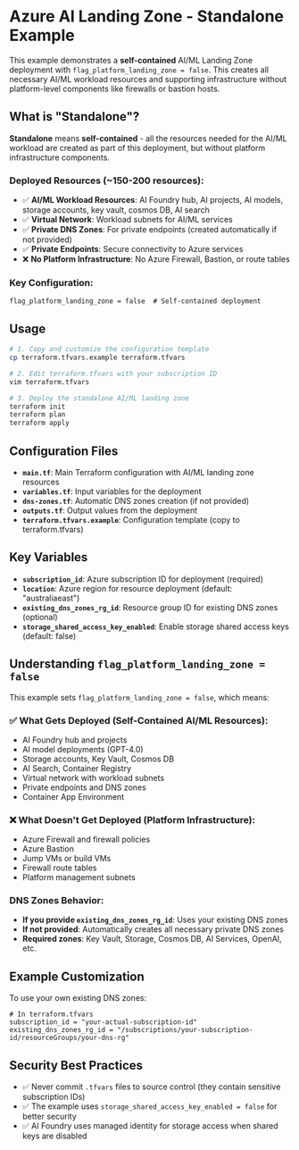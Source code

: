 # Azure AI Landing Zone - Standalone Example

This example demonstrates a **self-contained** AI/ML Landing Zone deployment with `flag_platform_landing_zone = false`. This creates all necessary AI/ML workload resources and supporting infrastructure without platform-level components like firewalls or bastion hosts.

## What is "Standalone"?

**Standalone** means **self-contained** - all the resources needed for the AI/ML workload are created as part of this deployment, but without platform infrastructure components.

### Deployed Resources (~150-200 resources):
- ✅ **AI/ML Workload Resources**: AI Foundry hub, AI projects, AI models, storage accounts, key vault, cosmos DB, AI search
- ✅ **Virtual Network**: Workload subnets for AI/ML services
- ✅ **Private DNS Zones**: For private endpoints (created automatically if not provided)
- ✅ **Private Endpoints**: Secure connectivity to Azure services
- ❌ **No Platform Infrastructure**: No Azure Firewall, Bastion, or route tables

### Key Configuration:
```hcl
flag_platform_landing_zone = false  # Self-contained deployment
```

## Usage

```bash
# 1. Copy and customize the configuration template
cp terraform.tfvars.example terraform.tfvars

# 2. Edit terraform.tfvars with your subscription ID
vim terraform.tfvars

# 3. Deploy the standalone AI/ML landing zone
terraform init
terraform plan
terraform apply
```

## Configuration Files

- **`main.tf`**: Main Terraform configuration with AI/ML landing zone resources
- **`variables.tf`**: Input variables for the deployment
- **`dns-zones.tf`**: Automatic DNS zones creation (if not provided)
- **`outputs.tf`**: Output values from the deployment
- **`terraform.tfvars.example`**: Configuration template (copy to terraform.tfvars)

## Key Variables

- **`subscription_id`**: Azure subscription ID for deployment (required)
- **`location`**: Azure region for resource deployment (default: "australiaeast")
- **`existing_dns_zones_rg_id`**: Resource group ID for existing DNS zones (optional)
- **`storage_shared_access_key_enabled`**: Enable storage shared access keys (default: false)

## Understanding `flag_platform_landing_zone = false`

This example sets `flag_platform_landing_zone = false`, which means:

### ✅ **What Gets Deployed** (Self-Contained AI/ML Resources):
- AI Foundry hub and projects
- AI model deployments (GPT-4.0)
- Storage accounts, Key Vault, Cosmos DB
- AI Search, Container Registry
- Virtual network with workload subnets
- Private endpoints and DNS zones
- Container App Environment

### ❌ **What Doesn't Get Deployed** (Platform Infrastructure):
- Azure Firewall and firewall policies
- Azure Bastion
- Jump VMs or build VMs
- Firewall route tables
- Platform management subnets

### **DNS Zones Behavior**:
- **If you provide `existing_dns_zones_rg_id`**: Uses your existing DNS zones
- **If not provided**: Automatically creates all necessary private DNS zones
- **Required zones**: Key Vault, Storage, Cosmos DB, AI Services, OpenAI, etc.

## Example Customization

To use your own existing DNS zones:

```hcl
# In terraform.tfvars
subscription_id = "your-actual-subscription-id"
existing_dns_zones_rg_id = "/subscriptions/your-subscription-id/resourceGroups/your-dns-rg"
```

## Security Best Practices

- ✅ Never commit `.tfvars` files to source control (they contain sensitive subscription IDs)
- ✅ The example uses `storage_shared_access_key_enabled = false` for better security
- ✅ AI Foundry uses managed identity for storage access when shared keys are disabled